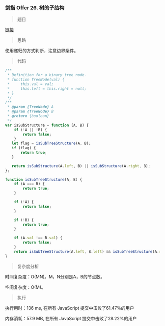 ### 剑指 Offer 26. 树的子结构

> 题目

[链接](https://leetcode-cn.com/problems/shu-de-zi-jie-gou-lcof/)

> 思路

使用递归的方式判断，注意边界条件。

> 代码

```js
/**
 * Definition for a binary tree node.
 * function TreeNode(val) {
 *     this.val = val;
 *     this.left = this.right = null;
 * }
 */
/**
 * @param {TreeNode} A
 * @param {TreeNode} B
 * @return {boolean}
 */
var isSubStructure = function (A, B) {
    if (!A || !B) {
        return false;
    }
   let flag = isSubTreeStructure(A, B);
   if (flag) {
       return true;
   }

   return isSubStructure(A.left, B) || isSubStructure(A.right, B);
};

function isSubTreeStructure(A, B) {
    if (A === B) {
        return true;
    }

    if (!A) {
        return false;
    }

    if (!B) {
        return true;
    }

    if (A.val !== B.val) {
        return false;
    }
    return isSubTreeStructure(A.left, B.left) && isSubTreeStructure(A.right, B.right);
}
```

> 复杂度分析

时间复杂度：O(MN)。M，N分别是A，B的节点数。

空间复杂度：O(M)。

> 执行

执行用时：136 ms, 在所有 JavaScript 提交中击败了61.47%的用户

内存消耗：57.9 MB, 在所有 JavaScript 提交中击败了28.22%的用户
